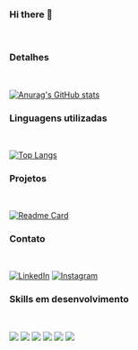 ### Hi there 👋
<br/>

### Detalhes
<br/>

[![Anurag's GitHub stats](https://github-readme-stats.vercel.app/api?username=codeverson&show_icons=true&theme=onedark)](https://github.com/anuraghazra/github-readme-stats)

### Linguagens utilizadas
<br/>

[![Top Langs](https://github-readme-stats.vercel.app/api/top-langs/?username=codeverson&hide_progress=true&show_icons=true&theme=onedark)](https://github.com/anuraghazra/github-readme-stats)

### Projetos
<br/>

[![Readme Card](https://github-readme-stats.vercel.app/api/pin/?username=codeverson&repo=tiktokebac=github-readme-stats&theme=onedark)](https://github.com/anuraghazra/github-readme-stats)

### Contato
<br/>

[![LinkedIn](https://img.shields.io/badge/LinkedIn-0077B5?style=for-the-badge&logo=linkedin&logoColor=white/)](https://www.linkedin.com/in/everson-araujo-1285a726b/)
[![Instagram](https://img.shields.io/badge/Instagram-E4405F?style=for-the-badge&logo=instagram&logoColor=white/)](https://www.instagram.com/codeverson)


### Skills em desenvolvimento
<br/>

![](https://img.shields.io/badge/JavaScript-F7DF1E?style=for-the-badge&logo=javascript&logoColor=black)
![](https://img.shields.io/badge/CSS3-1572B6?style=for-the-badge&logo=css3&logoColor=white)
![](https://img.shields.io/badge/React-20232A?style=for-the-badge&logo=react&logoColor=61DAFB)
![](https://img.shields.io/badge/Spark%20AR-FF5C83?style=for-the-badge&logo=SparkAR&logoColor=white)
![](https://img.shields.io/badge/HTML5-E34F26?style=for-the-badge&logo=html5&logoColor=white)
![](https://img.shields.io/badge/Java-ED8B00?style=for-the-badge&logo=openjdk&logoColor=white)





<!-- adicionar Github, ajustar linguagens e projetos

<!--
**codeverson/codeverson** is a ✨ _special_ ✨ repository because its `README.md` (this file) appears on your GitHub profile.

Here are some ideas to get you started:

- 🔭 I’m currently working on ...
- 🌱 I’m currently learning ...
- 👯 I’m looking to collaborate on ...
- 🤔 I’m looking for help with ...
- 💬 Ask me about ...
- 📫 How to reach me: ...
- 😄 Pronouns: ...
- ⚡ Fun fact: ...
--> 



